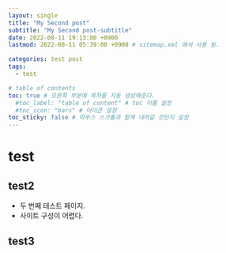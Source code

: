 ```yaml
---
layout: single
title: "My Second post"
subtitle: "My Second post-subtitle"
date: 2022-08-11 19:13:00 +0900
lastmod: 2022-08-11 05:39:00 +0900 # sitemap.xml 에서 사용 됨. 

categories: test post
tags:
  - test

# table of contents
toc: true # 오른쪽 부분에 목차를 자동 생성해준다.
  #toc_label: "table of content" # toc 이름 설정
  #toc_icon: "bars" # 아이콘 설정
toc_sticky: false # 마우스 스크롤과 함께 내려갈 것인지 설정
---
```


# test

## test2

- 두 번째 테스트 페이지.
- 사이트 구성이 어렵다.


## test3
